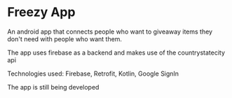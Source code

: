 <h1>Freezy App</h1>
<p>An android app that connects people who want to giveaway items they don't need with people who want them.<p>
<p>The app uses firebase as a backend and makes use of the countrystatecity api</p>
<p>Technologies used: Firebase, Retrofit, Kotlin, Google SignIn</p>
<p>The app is still being developed</p>
<p></p>

